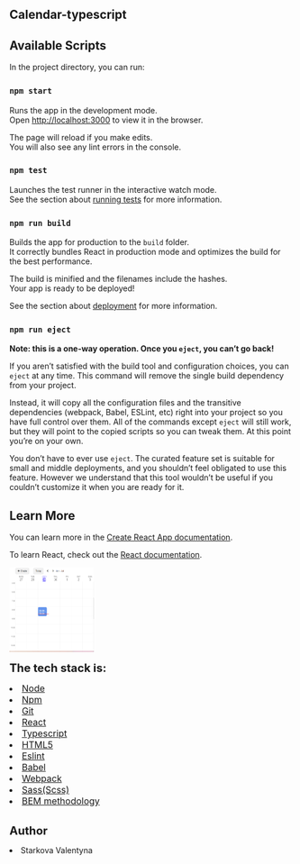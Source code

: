 ## Calendar-typescript

## Available Scripts

In the project directory, you can run:

### `npm start`

Runs the app in the development mode.\
Open [http://localhost:3000](http://localhost:3000) to view it in the browser.

The page will reload if you make edits.\
You will also see any lint errors in the console.

### `npm test`

Launches the test runner in the interactive watch mode.\
See the section about [running tests](https://facebook.github.io/create-react-app/docs/running-tests) for more information.

### `npm run build`

Builds the app for production to the `build` folder.\
It correctly bundles React in production mode and optimizes the build for the best performance.

The build is minified and the filenames include the hashes.\
Your app is ready to be deployed!

See the section about [deployment](https://facebook.github.io/create-react-app/docs/deployment) for more information.

### `npm run eject`

**Note: this is a one-way operation. Once you `eject`, you can’t go back!**

If you aren’t satisfied with the build tool and configuration choices, you can `eject` at any time. This command will remove the single build dependency from your project.

Instead, it will copy all the configuration files and the transitive dependencies (webpack, Babel, ESLint, etc) right into your project so you have full control over them. All of the commands except `eject` will still work, but they will point to the copied scripts so you can tweak them. At this point you’re on your own.

You don’t have to ever use `eject`. The curated feature set is suitable for small and middle deployments, and you shouldn’t feel obligated to use this feature. However we understand that this tool wouldn’t be useful if you couldn’t customize it when you are ready for it.

## Learn More

You can learn more in the [Create React App documentation](https://facebook.github.io/create-react-app/docs/getting-started).

To learn React, check out the [React documentation](https://reactjs.org/).

<img src="src/img/calendar.jpg" height='150px' width='150px' alt='Calendar'/>

<lu style="font-size:20px" ><b>The tech stack is:</b>

<li style="font-size:16px"  ><a href="https://nodejs.org/en/" target="blank">Node</a></li>
<li style="font-size:16px"   ><a href="https://www.npmjs.com/" target="blank">Npm</a></li>
<li style="font-size:16px"  ><a href="https://git-scm.com/" target="blank">Git</a></li>
<li style="font-size:16px"  ><a href="https://reactjs.org" target="blank">React</a></li>
<li style="font-size:16px"  ><a href="https://www.typescriptlang.org/" target="blank">Typescript</a></li>
<li style="font-size:16px" ><a href="https://en.wikipedia.org/wiki/HTML5" target="blank">HTML5</a></li>
<li style="font-size:16px" ><a href="https://www.npmjs.com/package/eslint" target="blank">Eslint</a></li>
<li style="font-size:16px" ><a href="https://babeljs.io/" target="blank">Babel</a></li>
<li style="font-size:16px" ><a href="https://webpack.js.org/" target="blank">Webpack</a></li>
<li style="font-size:16px"  ><a href="https://sass-lang.com/" target="blank">Sass(Scss)</a></li>
<li style="font-size:16px" ><a href="https://en.bem.info/methodology/" target="blank">BEM methodology</a></li><br>

</lu>

<lu  style="font-size:20px" padding-top="10px" ><b>Author</b></lu>

<li>Starkova Valentyna</li>
